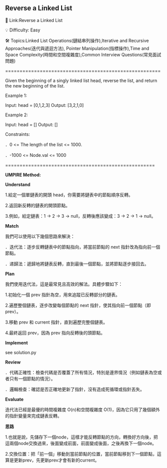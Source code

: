 **Reverse a Linked List**
-
🔗 Link:Reverse a Linked List

💡 Difficulty: Easy

🛠️ Topics:Linked List Operations(鏈結串列操作),Iterative and Recursive Approaches(迭代與遞迴方法), Pointer Manipulation(指標操作),Time and Space Complexity(時間和空間複雜度),Common Interview Questions(常見面試問題)

======================================================

Given the beginning of a singly linked list head, reverse the list, and return the new beginning of the list.

Example 1:

Input: head = [0,1,2,3]
Output: [3,2,1,0]

Example 2:

Input: head = []
Output: []

Constraints:

．0 <= The length of the list <= 1000.

．-1000 <= Node.val <= 1000

====================================================

**UMPIRE Method:**

**Understand**

1.給定一個單鏈表的開頭 head，你需要將鏈表中的節點順序反轉。

2.返回新反轉的鏈表的開頭節點。

3.例如，給定鏈表：1 -> 2 -> 3 -> null，反轉後應該變成：3 -> 2 -> 1 -> null。

**Match**

我們可以使用以下幾個思路來解決：

．迭代法：逐步反轉鏈表中的節點指向，將當前節點的 next 指針改為指向前一個節點。

．递歸法：遞歸地將鏈表反轉，直到最後一個節點，並將節點逐步接回去。

**Plan**

我們使用迭代法，這是最常見且高效的解法。具體步驟如下：

1.初始化一個 prev 指針為空，用來追蹤已反轉部分的鏈表。

2.遍歷整個鏈表，逐步改變每個節點的 next 指針，使其指向前一個節點（即 prev）。

3.移動 prev 和 current 指針，直到遍歷完整個鏈表。

4.最終返回 prev，因為 prev 指向反轉後的頭節點。

**Implement**

see solution.py

**Review**

．代碼正確性：檢查代碼是否覆蓋了所有情況，特別是邊界情況（例如鏈表為空或者只有一個節點的情況）。

．邏輯檢查：確認是否正確地更新了指針，沒有造成死循環或指針丟失。

**Evaluate**

迭代法已經是最優的時間複雜度 O(n)和空間複雜度 O(1)，因為它只用了幾個額外的指針變量來完成鏈表反轉。

**思路**

1.也就是說，先儲存下一個node，這樣才能反轉節點的方向，轉換好方向後，把這兩個node交換過來，後面變成前面，前面變成後面，之後再換下一個node。

2.交換位置：把「前一個」移動到當前節點的位置，當前節點移到下一個節點，這算是更新prev，先更新prev才會有新的current。


